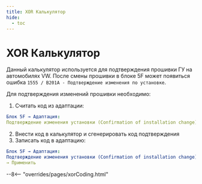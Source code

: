 ```yaml
---
title: XOR Калькулятор
hide:
  - toc
---
```


# XOR Калькулятор

Данный калькулятор используется для подтверждения прошивки ГУ на автомобилях VW. 
После смены прошивки в блоке 5F может появиться ошибка `1555 / B201A - Подтверждение изменения по установке`.

Для подтверждения изменений прошивки необходимо:
1. Считать код из адаптации:
``` yaml
Блок 5F → Адаптация:
Подтверждение изменения установки (Confirmation of installation change)  
```
2. Внести код в калькулятор и сгенерировать код подтверждения
3. Записать код в адаптацию:
``` yaml
Блок 5F → Адаптация:
Подтверждение изменения установки (Confirmation of installation change): сгенерированный код
→ Применить
```

--8<-- "overrides/pages/xorCoding.html"